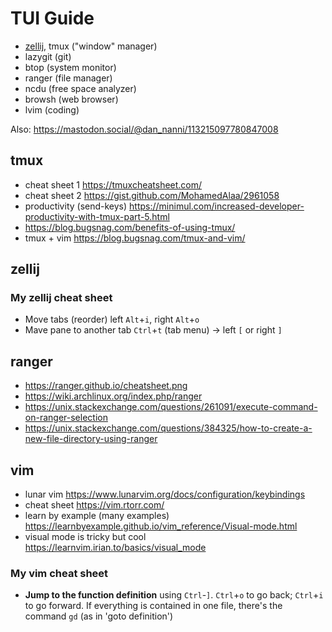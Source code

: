 # TUI Guide

- [zellij](https://zellij.dev/), tmux ("window" manager) 
- lazygit (git)
- btop (system monitor)
- ranger (file manager)
- ncdu (free space analyzer)
- browsh (web browser)
- lvim (coding)

Also: https://mastodon.social/@dan_nanni/113215097780847008

## tmux

- cheat sheet 1 https://tmuxcheatsheet.com/
- cheat sheet 2 https://gist.github.com/MohamedAlaa/2961058
- productivity (send-keys) https://minimul.com/increased-developer-productivity-with-tmux-part-5.html
- https://blog.bugsnag.com/benefits-of-using-tmux/
- tmux + vim https://blog.bugsnag.com/tmux-and-vim/

## zellij

### My zellij cheat sheet

- Move tabs (reorder) left `Alt`+`i`, right `Alt`+`o`
- Mave pane to another tab `Ctrl`+`t` (tab menu) -> left `[` or right `]`

## ranger

- https://ranger.github.io/cheatsheet.png
- https://wiki.archlinux.org/index.php/ranger
- https://unix.stackexchange.com/questions/261091/execute-command-on-ranger-selection
- https://unix.stackexchange.com/questions/384325/how-to-create-a-new-file-directory-using-ranger

## vim

- lunar vim https://www.lunarvim.org/docs/configuration/keybindings
- cheat sheet https://vim.rtorr.com/
- learn by example (many examples) https://learnbyexample.github.io/vim_reference/Visual-mode.html
- visual mode is tricky but cool https://learnvim.irian.to/basics/visual_mode

### My vim cheat sheet

- **Jump to the function definition** using `Ctrl`-`]`. `Ctrl`+`o` to go back; `Ctrl`+`i` to go forward. If everything is contained in one file, there's the command `gd` (as in 'goto definition')
